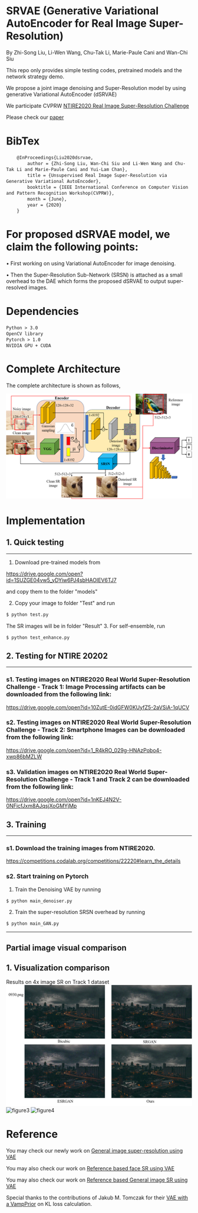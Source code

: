 # SRVAE (Generative Variational AutoEncoder for Real Image Super-Resolution)

By Zhi-Song Liu, Li-Wen Wang, Chu-Tak Li, Marie-Paule Cani and Wan-Chi Siu

This repo only provides simple testing codes, pretrained models and the network strategy demo.

We propose a joint image denoising and Super-Resolution model by using generative Variational AutoEncoder (dSRVAE)

We participate CVPRW [NTIRE2020 Real Image Super-Resolution Challenge](https://data.vision.ee.ethz.ch/cvl/ntire20/)

Please check our [paper](https://arxiv.org/abs/2004.12811)

# BibTex

        @InProceedings{Liu2020dsrvae,
            author = {Zhi-Song Liu, Wan-Chi Siu and Li-Wen Wang and Chu-Tak Li and Marie-Paule Cani and Yui-Lam Chan},
            title = {Unsupervised Real Image Super-Resolution via Generative Variational AutoEncoder},
            booktitle = {IEEE International Conference on Computer Vision and Pattern Recognition Workshop(CVPRW)},
            month = {June},
            year = {2020}
        }
        
# For proposed dSRVAE model, we claim the following points:

• First working on using Variational AutoEncoder for image denoising.

• Then the Super-Resolution Sub-Network (SRSN) is attached as a small overhead to the DAE which forms the proposed dSRVAE to output super-resolved images.

# Dependencies
    Python > 3.0
    OpenCV library
    Pytorch > 1.0
    NVIDIA GPU + CUDA

# Complete Architecture
The complete architecture is shown as follows,

![network](/figure/figure1.png)

# Implementation
## 1. Quick testing
---------------------------------------
1. Download pre-trained models from

https://drive.google.com/open?id=1SUZGE04vw5_yDYiw6PJ4sbHAOIEV6TJ7

and copy them to the folder "models"

2. Copy your image to folder "Test" and run 
```sh
$ python test.py
```
The SR images will be in folder "Result"
3. For self-ensemble, run
```sh
$ python test_enhance.py
```


## 2. Testing for NTIRE 20202
---------------------------------------

### s1. Testing images on NTIRE2020 Real World Super-Resolution Challenge - Track 1: Image Processing artifacts can be downloaded from the following link:

https://drive.google.com/open?id=10ZutE-0idGFW0KUyfZ5-2aVSiA-1qUCV

### s2. Testing images on NTIRE2020 Real World Super-Resolution Challenge - Track 2: Smartphone Images can be downloaded from the following link:

https://drive.google.com/open?id=1_R4kRO_029g-HNAzPobo4-xwp86bMZLW

### s3. Validation images on NTIRE2020 Real World Super-Resolution Challenge - Track 1 and Track 2 can be downloaded from the following link:

https://drive.google.com/open?id=1nKEJ4N2V-0NFicfJxm8AJqsjXoGMYjMp

## 3. Training
---------------------------
### s1. Download the training images from NTIRE2020.
    
https://competitions.codalab.org/competitions/22220#learn_the_details

   
### s2. Start training on Pytorch
1. Train the Denoising VAE by running
```sh
$ python main_denoiser.py
```
2. Train the super-resolution SRSN overhead by running
```sh
$ python main_GAN.py
```
---------------------------

## Partial image visual comparison

## 1. Visualization comparison
Results on 4x image SR on Track 1 dataset
![figure2](/figure/figure2.png)
![figure3](/figure/figure3.png)
![figure4](/figure/figure4.png)


# Reference
You may check our newly work on [General image super-resolution using VAE](https://github.com/Holmes-Alan/SR-VAE)

You may also check our work on [Reference based face SR using VAE](https://github.com/Holmes-Alan/RefSR)

You may also check our work on [Reference based General image SR using VAE](https://github.com/Holmes-Alan/RefVAE)

Special thanks to the contributions of Jakub M. Tomczak for their [VAE with a VampPrior](https://github.com/jmtomczak/vae_vampprior) on KL loss calculation. 
